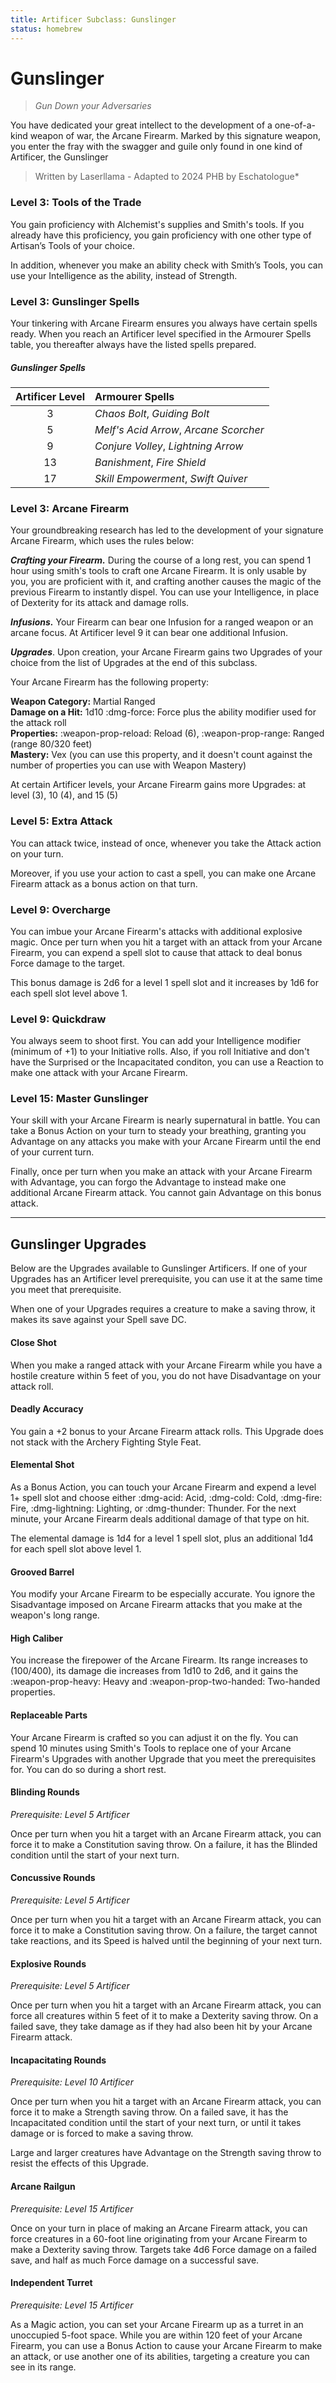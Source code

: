 ```yaml
---
title: Artificer Subclass: Gunslinger
status: homebrew
---
```


# Gunslinger

> *Gun Down your Adversaries*

You have dedicated your great intellect to the development of a one-of-a-kind weapon of war, the Arcane Firearm. Marked by this signature weapon, you enter the fray with the swagger and guile only found in one kind of Artificer, the Gunslinger

> Written by Laserllama - Adapted to 2024 PHB by Eschatologue*

### Level 3: Tools of the Trade

You gain proficiency with Alchemist's supplies and Smith's tools. If you already have this proficiency, you gain proficiency with one other type of Artisan’s Tools of your choice.

In addition, whenever you make an ability check with Smith’s Tools, you can use your Intelligence as the ability, instead of Strength.

### Level 3: Gunslinger Spells

Your tinkering with Arcane Firearm ensures you always have certain spells ready. When you reach an Artificer level specified in the Armourer Spells table, you thereafter always have the listed spells prepared.

##### Gunslinger Spells

| Artificer Level | Armourer Spells |
|:-:|:--|
| 3 | *Chaos Bolt*, *Guiding Bolt* |
| 5 | *Melf's Acid Arrow*, *Arcane Scorcher* |
| 9 | *Conjure Volley*, *Lightning Arrow* |
| 13 | *Banishment*, *Fire Shield* |
| 17 | *Skill Empowerment*, *Swift Quiver* |

### Level 3: Arcane Firearm

Your groundbreaking research has led to the development of your signature Arcane Firearm, which uses the rules below:

***Crafting your Firearm.*** During the course of a long rest, you can spend 1 hour using smith's tools to craft one Arcane Firearm. It is only usable by you, you are proficient with it, and crafting another causes the magic of the previous Firearm to instantly dispel. You can use your Intelligence, in place of Dexterity for its attack and damage rolls. 

***Infusions.*** Your Firearm can bear one Infusion for a ranged weapon or an arcane focus. At Artificer level 9 it can bear one additional Infusion.

***Upgrades***. Upon creation, your Arcane Firearm gains two Upgrades of your choice from the list of Upgrades at the end of this subclass.

Your Arcane Firearm has the following property:

**Weapon Category:** Martial Ranged  
**Damage on a Hit:** 1d10 :dmg-force: Force plus the ability modifier used for the attack roll  
**Properties:** :weapon-prop-reload: Reload (6), :weapon-prop-range: Ranged (range 80/320 feet)  
**Mastery:** Vex (you can use this property, and it doesn't count against the number of properties you can use with Weapon Mastery)  

At certain Artificer levels, your Arcane Firearm gains more Upgrades: at level (3), 10 (4), and 15 (5)

### Level 5: Extra Attack

You can attack twice, instead of once, whenever you take the Attack action on your turn.
      
Moreover, if you use your action to cast a spell, you can make one Arcane Firearm attack as a bonus action on that turn.

### Level 9: Overcharge

You can imbue your Arcane Firearm's attacks with additional explosive magic. Once per turn when you hit a target with an attack from your Arcane Firearm, you can expend a spell slot to cause that attack to deal bonus Force damage to the target.

This bonus damage is 2d6 for a level 1 spell slot and it increases by 1d6 for each spell slot level above 1.

### Level 9: Quickdraw

You always seem to shoot first. You can add your Intelligence modifier (minimum of +1) to your Initiative rolls. Also, if you roll Initiative and don't have the Surprised or the Incapacitated conditon, you can use a Reaction to make one attack with your Arcane Firearm.

### Level 15: Master Gunslinger

Your skill with your Arcane Firearm is nearly supernatural in battle. You can take a Bonus Action on your turn to steady your breathing, granting you Advantage on any attacks you make with your Arcane Firearm until the end of your current turn.

Finally, once per turn when you make an attack with your Arcane Firearm with Advantage, you can forgo the Advantage to instead make one additional Arcane Firearm attack. You cannot gain Advantage on this bonus attack.

---

## Gunslinger Upgrades

Below are the Upgrades available to Gunslinger Artificers. If one of your Upgrades has an Artificer level prerequisite, you can use it at the same time you meet that prerequisite.

When one of your Upgrades requires a creature to make a saving throw, it makes its save against your Spell save DC.

#### Close Shot

When you make a ranged attack with your Arcane Firearm while you have a hostile creature within 5 feet of you, you do not have Disadvantage on your attack roll.

#### Deadly Accuracy

You gain a +2 bonus to your Arcane Firearm attack rolls. This Upgrade does not stack with the Archery Fighting Style Feat.

#### Elemental Shot

As a Bonus Action, you can touch your Arcane Firearm and expend a level 1+ spell slot and choose either :dmg-acid: Acid, :dmg-cold: Cold, :dmg-fire: Fire, :dmg-lightning: Lighting, or :dmg-thunder: Thunder. For the next minute, your Arcane Firearm deals additional damage of that type on hit.

The elemental damage is 1d4 for a level 1 spell slot, plus an additional 1d4 for each spell slot above level 1.

#### Grooved Barrel

You modify your Arcane Firearm to be especially accurate. You ignore the Sisadvantage imposed on Arcane Firearm attacks that you make at the weapon's long range.

#### High Caliber

You increase the firepower of the Arcane Firearm. Its range increases to (100/400), its damage die increases from 1d10 to 2d6, and it gains the :weapon-prop-heavy: Heavy and :weapon-prop-two-handed: Two-handed properties.

#### Replaceable Parts

Your Arcane Firearm is crafted so you can adjust it on the fly. You can spend 10 minutes using Smith's Tools to replace one of your Arcane Firearm's Upgrades with another Upgrade that you meet the prerequisites for. You can do so during a short rest.

#### Blinding Rounds

*Prerequisite: Level 5 Artificer*

Once per turn when you hit a target with an Arcane Firearm attack, you can force it to make a Constitution saving throw. On a failure, it has the Blinded condition until the start of your next turn.

#### Concussive Rounds

*Prerequisite: Level 5 Artificer*

Once per turn when you hit a target with an Arcane Firearm attack, you can force it to make a Constitution saving throw. On a failure, the target cannot take reactions, and its Speed is halved until the beginning of your next turn.

#### Explosive Rounds

*Prerequisite: Level 5 Artificer*

Once per turn when you hit a target with an Arcane Firearm attack, you can force all creatures within 5 feet of it to make a Dexterity saving throw. On a failed save, they take damage as if they had also been hit by your Arcane Firearm attack.

#### Incapacitating Rounds

*Prerequisite: Level 10 Artificer*

Once per turn when you hit a target with an Arcane Firearm attack, you can force it to make a Strength saving throw. On a failed save, it has the Incapacitated condition until the start of your next turn, or until it takes damage or is forced to make a saving throw.

Large and larger creatures have Advantage on the Strength saving throw to resist the effects of this Upgrade.

#### Arcane Railgun

*Prerequisite: Level 15 Artificer*

Once on your turn in place of making an Arcane Firearm attack, you can force creatures in a 60-foot line originating from your Arcane Firearm to make a Dexterity saving throw. Targets take 4d6 Force damage on a failed save, and half as much Force damage on a successful save.

#### Independent Turret

*Prerequisite: Level 15 Artificer*

As a Magic action, you can set your Arcane Firearm up as a turret in an unoccupied 5-foot space. While you are within 120 feet of your Arcane Firearm, you can use a Bonus Action to cause your Arcane Firearm to make an attack, or use another one of its abilities, targeting a creature you can see in its range.